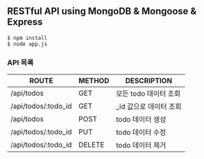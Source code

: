 ## RESTful API using MongoDB & Mongoose & Express

```
$ npm install
$ node app.js
```

### API 목록
| ROUTE               | METHOD | DESCRIPTION            |
| ------------------- | ------ | ---------------------- |
| /api/todos          | GET    | 모든 todo 데이터 조회  |
| /api/todos/:todo_id | GET    | _id 값으로 데이터 조회 |
| /api/todos          | POST   | todo 데이터 생성       |
| /api/todos/:todo_id | PUT    | todo 데이터 수정       |
| /api/todos/:todo_id | DELETE | todo 데이터 제거       |

